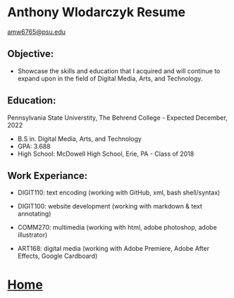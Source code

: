 # Anthony Wlodarczyk Resume
[amw6765@psu.edu](mailto:amw6565@psu.edu)

## Objective:
  - Showcase the skills and education that I acquired and will continue to expand upon in the field of Digital Media, Arts, and Technology.  


## Education:
Pennsylvania State Universtity, The Behrend College - Expected December, 2022
  - B.S in. Digital Media, Arts, and Technology
  - GPA: 3.688
  - High School: McDowell High School, Erie, PA - Class of 2018


## Work Experiance:
  - DIGIT110: text encoding (working with GitHub, xml, bash shell/syntax)
  
  - DIGIT100: website development (working with markdown & text annotating)
  
  - COMM270: multimedia (working with html, adobe photoshop, adobe illustrator)
  
  - ART168: digital media (working with Adobe Premiere, Adobe After Effects, Google Cardboard)


# [Home](index.md)
